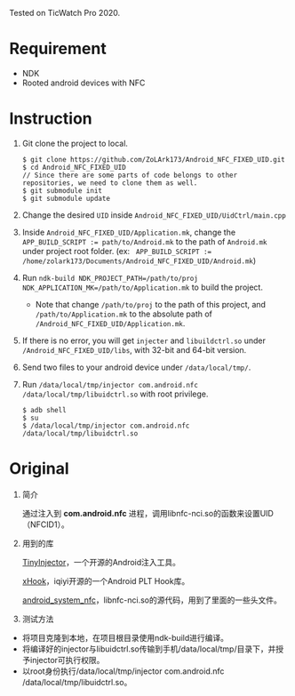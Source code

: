 Tested on TicWatch Pro 2020.
# Requirement
* NDK
* Rooted android devices with NFC

# Instruction
1. Git clone the project to local.
    ```shell
    $ git clone https://github.com/ZoLArk173/Android_NFC_FIXED_UID.git
    $ cd Android_NFC_FIXED_UID
    // Since there are some parts of code belongs to other repositories, we need to clone them as well.
    $ git submodule init
    $ git submodule update
    ```

2. Change the desired ```UID``` inside ```Android_NFC_FIXED_UID/UidCtrl/main.cpp```

3. Inside ```Android_NFC_FIXED_UID/Application.mk```, change the ```APP_BUILD_SCRIPT := path/to/Android.mk``` to the path of ```Android.mk``` under project root folder.
    (ex: ``` APP_BUILD_SCRIPT := /home/zolark173/Documents/Android_NFC_FIXED_UID/Android.mk```)

4. Run ```ndk-build NDK_PROJECT_PATH=/path/to/proj NDK_APPLICATION_MK=/path/to/Application.mk``` to build the project.
    * Note that change ```/path/to/proj``` to the path of this project, and ```/path/to/Application.mk``` to the absolute path of ```/Android_NFC_FIXED_UID/Application.mk```.

5. If there is no error, you will get ```injecter``` and ```libuildctrl.so``` under ```/Android_NFC_FIXED_UID/libs```, with 32-bit and 64-bit version.

6. Send two files to your android device under ```/data/local/tmp/```.

7. Run ```/data/local/tmp/injector com.android.nfc /data/local/tmp/libuidctrl.so``` with root privilege.
    ```shell
    $ adb shell
    $ su
    $ /data/local/tmp/injector com.android.nfc /data/local/tmp/libuidctrl.so
    ```


# Original
1. 简介

    通过注入到 __com.android.nfc__ 进程，调用libnfc-nci.so的函数来设置UID（NFCID1）。

2. 用到的库
    
    [TinyInjector](https://github.com/shunix/TinyInjector)，一个开源的Android注入工具。

    [xHook](https://github.com/iqiyi/xHook)，iqiyi开源的一个Android PLT Hook库。

    [android_system_nfc](https://github.com/LineageOS/android_system_nfc)，libnfc-nci.so的源代码，用到了里面的一些头文件。

3. 测试方法

* 将项目克隆到本地，在项目根目录使用ndk-build进行编译。
* 将编译好的injector与libuidctrl.so传输到手机/data/local/tmp/目录下，并授予injector可执行权限。
* 以root身份执行/data/local/tmp/injector com.android.nfc /data/local/tmp/libuidctrl.so。
    